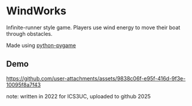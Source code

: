 # WindWorks
Infinite-runner style game. Players use wind energy to move their boat through obstacles. 

Made using [python-pygame](https://www.pygame.org/news)
## Demo
https://github.com/user-attachments/assets/9838c06f-e95f-416d-9f3e-10095f8a7f43


note: written in 2022 for ICS3UC, uploaded to github 2025
